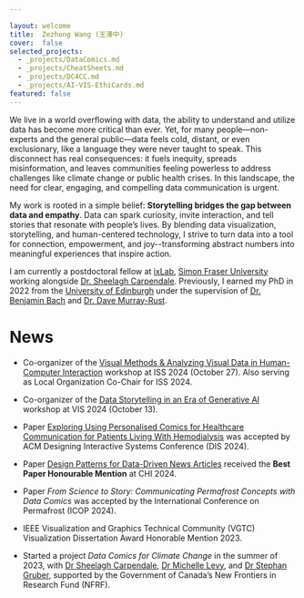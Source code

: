 ```yaml
---

layout: welcome
title:  Zezhong Wang (王澤中)
cover:  false
selected_projects:
  - _projects/DataComics.md
  - _projects/CheatSheets.md
  - _projects/DC4CC.md
  - _projects/AI-VIS-EthiCards.md
featured: false
---
```




We live in a world overflowing with data, the ability to understand and utilize data has become more critical than ever. Yet, for many people—non-experts and the general public—data feels cold, distant, or even exclusionary, like a language they were never taught to speak. This disconnect has real consequences: it fuels inequity, spreads misinformation, and leaves communities feeling powerless to address challenges like climate change or public health crises. In this landscape, the need for clear, engaging, and compelling data communication is urgent.

My work is rooted in a simple belief: **Storytelling bridges the gap between data and empathy**. Data can spark curiosity, invite interaction, and tell stories that resonate with people’s lives. By blending data visualization, storytelling, and human-centered technology, I strive to turn data into a tool for connection, empowerment, and joy--transforming abstract numbers into meaningful experiences that inspire action.

I am currently a postdoctoral fellow at [ixLab](https://ixlab.cs.sfu.ca/), [Simon Fraser University](https://www.sfu.ca/computing.html) working alongside [Dr. Sheelagh Carpendale](https://www.cs.sfu.ca/~sheelagh/). Previously, I earned my PhD in 2022 from  the [University of Edinburgh](https://www.ed.ac.uk/) under the supervision of [Dr. Benjamin Bach](https://visualinteractivedata.github.io/bach.html) and [Dr. Dave Murray-Rust](http://dave.murray-rust.org/). 



<!--projects-->

# News

* Co-organizer of the [Visual Methods & Analyzing Visual Data in Human-Computer Interaction](https://iss2024.acm.org/track/visual-methods) workshop at ISS 2024 (October 27). Also serving as Local Organization Co-Chair for ISS 2024.

* Co-organizer of the [Data Storytelling in an Era of Generative AI](https://gen4ds.github.io/gen4ds/#/) workshop at VIS 2024 (October 13).

* Paper [Exploring Using Personalised Comics for Healthcare Communication for Patients Living With Hemodialysis](https://wangzezhong.github.io/assets/papersPDF/dis24-94.pdf) was accepted by ACM Designing Interactive Systems Conference (DIS 2024).

* Paper [Design Patterns for Data-Driven News Articles](https://www.researchgate.net/profile/Zezhong-Wang-2/publication/378961283_Design_Patterns_for_Data-Driven_News_Articles/links/65f3058132321b2cff78da97/Design-Patterns-for-Data-Driven-News-Articles.pdf) received the **Best Paper Honourable Mention** at CHI 2024.

* Paper _From Science to Story: Communicating Permafrost Concepts with Data Comics_
  was accepted by the International Conference on Permafrost (ICOP 2024).

* IEEE Visualization and Graphics Technical Community (VGTC) Visualization Dissertation Award Honorable Mention 2023.

* Started a project _Data Comics for Climate Change_ in the summer of 2023, with [Dr Sheelagh Carpendale](https://www.cs.sfu.ca/~sheelagh/), [Dr Michelle Levy](https://www.sfu.ca/english/people-dir/faculty/michelle-levy.html), and [Dr Stephan Gruber](https://carleton.ca/geography/people/gruberstephan/), supported by the Government of Canada’s New Frontiers in Research Fund (NFRF).





<!-- ---
layout: page
title: 
sitemap: false

--- -->
